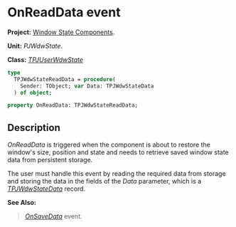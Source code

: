 # OnReadData event #

**Project:** [Window State Components](../API.md).

**Unit:** _PJWdwState_.

**Class:** _[TPJUserWdwState](./TPJUserWdwState.md)_

```pascal
type
  TPJWdwStateReadData = procedure(
    Sender: TObject; var Data: TPJWdwStateData
  ) of object;

property OnReadData: TPJWdwStateReadData;
```

## Description ##

_OnReadData_ is triggered when the component is about to restore the window's size, position and state and needs to retrieve saved window state data from persistent storage.

The user must handle this event by reading the required data from storage and storing the data in the fields of the _Data_ parameter, which is a _[TPJWdwStateData](./TPJWdwStateData.md)_ record.

**See Also:**
> _[OnSaveData](./TPJUserWdwState-OnSaveData.md)_ event.